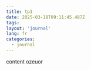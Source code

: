 ```yaml
---
title: tp1
date: 2025-03-18T09:11:45.487Z
tags:
layout: 'journal'
lang: fr
categories: 
  - journal
---
```

content ozeuor